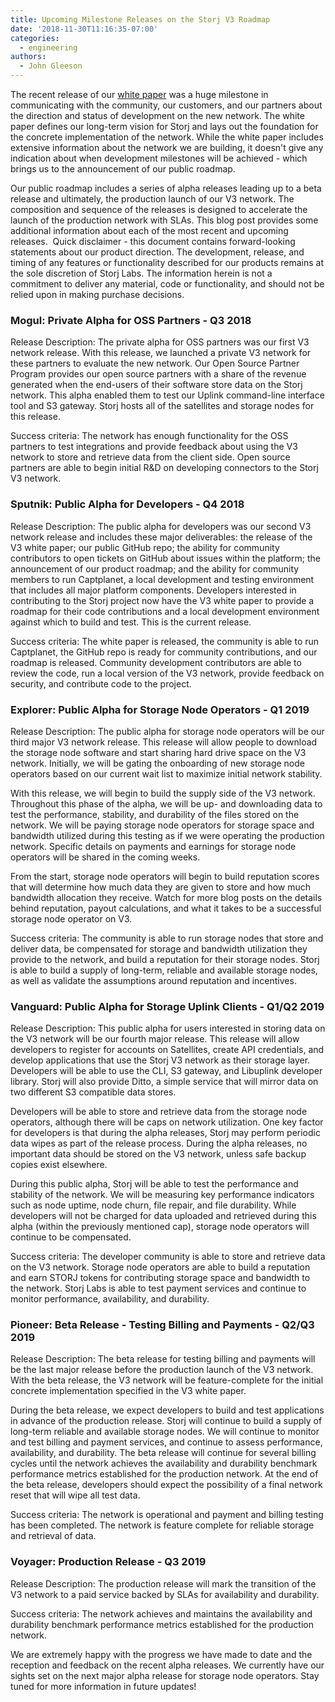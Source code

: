 ```yaml
---
title: Upcoming Milestone Releases on the Storj V3 Roadmap
date: '2018-11-30T11:16:35-07:00'
categories:
  - engineering
authors:
  - John Gleeson
---
```

The recent release of our [white paper](https://storj.io/white-paper) was a huge milestone in communicating with the community, our customers, and our partners about the direction and status of development on the new network. The white paper defines our long-term vision for Storj and lays out the foundation for the concrete implementation of the network. While the white paper includes extensive information about the network we are building, it doesn't give any indication about when development milestones will be achieved - which brings us to the announcement of our public roadmap.

Our public roadmap includes a series of alpha releases leading up to a beta release and ultimately, the production launch of our V3 network. The composition and sequence of the releases is designed to accelerate the launch of the production network with SLAs. This blog post provides some additional information about each of the most recent and upcoming releases.  Quick disclaimer - this document contains forward-looking statements about our product direction. The development, release, and timing of any features or functionality described for our products remains at the sole discretion of Storj Labs. The information herein is not a commitment to deliver any material, code or functionality, and should not be relied upon in making purchase decisions.

### Mogul: Private Alpha for OSS Partners - Q3 2018

Release Description: The private alpha for OSS partners was our first V3 network release. With this release, we launched a private V3 network for these partners to evaluate the new network. Our Open Source Partner Program provides our open source partners with a share of the revenue generated when the end-users of their software store data on the Storj network. This alpha enabled them to test our Uplink command-line interface tool and S3 gateway. Storj hosts all of the satellites and storage nodes for this release.

Success criteria: The network has enough functionality for the OSS partners to test integrations and provide feedback about using the V3 network to store and retrieve data from the client side. Open source partners are able to begin initial R&D on developing connectors to the Storj V3 network.

### Sputnik: Public Alpha for Developers - Q4 2018

Release Description: The public alpha for developers was our second V3 network release and includes these major deliverables: the release of the V3 white paper; our public GitHub repo; the ability for community contributors to open tickets on GitHub about issues within the platform; the announcement of our product roadmap; and the ability for community members to run Captplanet, a local development and testing environment that includes all major platform components. Developers interested in contributing to the Storj project now have the V3 white paper to provide a roadmap for their code contributions and a local development environment against which to build and test. This is the current release.

Success criteria: The  white paper is released, the community is able to run Captplanet, the GitHub repo is ready for community contributions, and our roadmap is released. Community development contributors are able to review the code, run a local version of the V3 network, provide feedback on security, and contribute code to the project.

### Explorer: Public Alpha for Storage Node Operators - Q1 2019

Release Description: The public alpha for storage node operators will be our third major V3 network release. This release will allow people to download the storage node software and start sharing hard drive space on the V3 network. Initially, we will be gating the onboarding of new storage node operators based on our current wait list to maximize initial network stability.

With this release, we will begin to build the supply side of the V3 network. Throughout this phase of the alpha, we will be up- and downloading data to test the performance, stability, and durability of the files stored on the network. We will be paying storage node operators for storage space and bandwidth utilized during this testing as if we were operating the production network. Specific details on payments and earnings for storage node operators will be shared in the coming weeks.

From the start, storage node operators will begin to build reputation scores that will determine how much data they are given to store and how much bandwidth allocation they receive. Watch for more blog posts on the details behind reputation, payout calculations, and what it takes to be a successful storage node operator on V3.

Success criteria: The community is able to run storage nodes that store and deliver data, be compensated for storage and bandwidth utilization they provide to the network, and build a reputation for their storage nodes. Storj is able to build a supply of long-term, reliable and available storage nodes, as well as validate the assumptions around reputation and incentives.

### Vanguard: Public Alpha for Storage Uplink Clients - Q1/Q2 2019

Release Description: This public alpha for users interested in storing data on the V3 network will be our fourth major release. This release will allow developers to register for accounts on Satellites, create API credentials, and develop applications that use the Storj V3 network as their storage layer. Developers will be able to use the CLI, S3 gateway, and Libuplink developer library. Storj will also provide Ditto, a simple service that will mirror data on two different S3 compatible data stores.

Developers will be able to store and retrieve data from the storage node operators, although there will be caps on network utilization. One key factor for developers is that during the alpha releases, Storj may perform periodic data wipes as part of the release process. During the alpha releases, no important data should be stored on the V3 network, unless safe backup copies exist elsewhere.

During this public alpha, Storj will be able to test the performance and stability of the network. We will be measuring key performance indicators such as node uptime, node churn, file repair, and file durability. While developers will not be charged for data uploaded and retrieved during this alpha (within the previously mentioned cap), storage node operators will continue to be compensated.

Success criteria: The developer community is able to store and retrieve data on the V3 network. Storage node operators are able to build a reputation and earn STORJ tokens for contributing storage space and bandwidth to the network. Storj Labs is able to test payment services and continue to monitor performance, availability, and durability.

### Pioneer: Beta Release - Testing Billing and Payments - Q2/Q3 2019

Release Description: The beta release for testing billing and payments will be the last major release before the production launch of the V3 network. With the beta release, the V3 network will be feature-complete for the initial concrete implementation specified in the V3 white paper.

During the beta release, we expect developers to build and test applications in advance of the production release. Storj will continue to build a supply of long-term reliable and available storage nodes. We will continue to monitor and test billing and payment services, and continue to assess performance, availability, and durability. The beta release will continue for several billing cycles until the network achieves the availability and durability benchmark performance metrics established for the production network. At the end of the beta release, developers should expect the possibility of a final network reset that will wipe all test data.

Success criteria: The network is operational and payment and billing testing has been completed. The network is feature complete for reliable storage and retrieval of data.

### Voyager: Production Release - Q3 2019

Release Description: The production release will mark the transition of the V3 network to a paid service backed by SLAs for availability and durability.

Success criteria: The network achieves and maintains the availability and durability benchmark performance metrics established for the production network.

We are extremely happy with the progress we have made to date and the reception and feedback on the recent alpha releases. We currently have our sights set on the next major alpha release for storage node operators. Stay tuned for more information in future updates!
